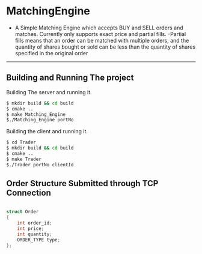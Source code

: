 # MatchingEngine
- A Simple Matching Engine which accepts BUY and SELL orders and matches. Currently only supports exact price and partial fills.
-Partial fills means that an order can be matched with multiple orders, and the quantity of shares bought or sold can be less than the quantity of shares specified in the original order
---

## Building and Running The project
Building The server and running it.
```bash
$ mkdir build && cd build
$ cmake ..
$ make Matching_Engine 
$./Matching_Engine portNo
```

Building the client and running it.
```bash
$ cd Trader 
$ mkdir build && cd build
$ cmake ..
$ make Trader 
$./Trader portNo clientId
```
## Order Structure Submitted through TCP Connection
```c++

struct Order
{
    int order_id;
    int price;
    int quantity;
    ORDER_TYPE type;
};
```